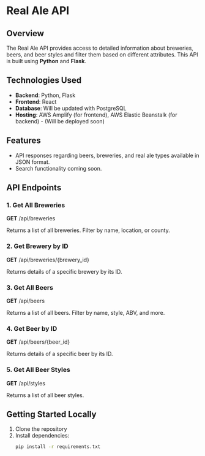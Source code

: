 # Real Ale API

## Overview
The Real Ale API provides access to detailed information about breweries, beers, and beer styles and filter them based on different attributes. This API is built using **Python** and **Flask**.

## Technologies Used
- **Backend**: Python, Flask
- **Frontend**: React
- **Database**: Will be updated with PostgreSQL
- **Hosting**: AWS Amplify (for frontend), AWS Elastic Beanstalk (for backend) - (Will be deployed soon)

## Features
- API responses regarding beers, breweries, and real ale types available in JSON format.
- Search functionality coming soon.

## API Endpoints

### 1. **Get All Breweries**
**GET** /api/breweries

Returns a list of all breweries. Filter by name, location, or county.

### 2. **Get Brewery by ID**
**GET** /api/breweries/{brewery_id}

Returns details of a specific brewery by its ID.

### 3. **Get All Beers**
**GET** /api/beers

Returns a list of all beers. Filter by name, style, ABV, and more.

### 4. **Get Beer by ID**
**GET** /api/beers/{beer_id}

Returns details of a specific beer by its ID.

### 5. **Get All Beer Styles**
**GET** /api/styles

Returns a list of all beer styles.

## Getting Started Locally
1. Clone the repository
2. Install dependencies:
   ```bash
   pip install -r requirements.txt
